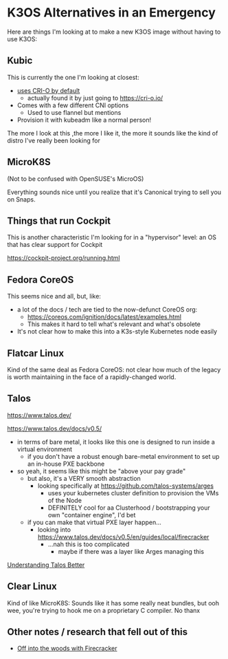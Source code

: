 # K3OS Alternatives in an Emergency

Here are things I'm looking at to make a new K3OS image without having to use K3OS:

## Kubic

This is currently the one I'm looking at closest:

- [uses CRI-O by default](https://kubic.opensuse.org/blog/2018-09-17-crio-default/)
  - actually found it by just going to https://cri-o.io/
- Comes with a few different CNI options
  - Used to use flannel but mentions
- Provision it with kubeadm like a normal person!

The more I look at this ,the more I like it, the more it sounds like the kind of distro I've really been looking for

## MicroK8S

(Not to be confused with OpenSUSE's MicroOS)

Everything sounds nice until you realize that it's Canonical trying to sell you on Snaps.

## Things that run Cockpit

This is another characteristic I'm looking for in a "hypervisor" level: an OS that has clear support for Cockpit

https://cockpit-project.org/running.html

## Fedora CoreOS

This seems nice and all, but, like:

- a lot of the docs / tech are tied to the now-defunct CoreOS org:
  - https://coreos.com/ignition/docs/latest/examples.html
  - This makes it hard to tell what's relevant and what's obsolete
- It's not clear how to make this into a K3s-style Kubernetes node easily

## Flatcar Linux

Kind of the same deal as Fedora CoreOS: not clear how much of the legacy is worth maintaining in the face of a rapidly-changed world.

## Talos

https://www.talos.dev/

https://www.talos.dev/docs/v0.5/

- in terms of bare metal, it looks like this one is designed to run inside a virtual environment
  - if you don't have a robust enough bare-metal environment to set up an in-house PXE backbone
- so yeah, it seems like this might be "above your pay grade"
  - but also, it's a VERY smooth abstraction
    - looking specifically at https://github.com/talos-systems/arges
      - uses your kubernetes cluster definition to provision the VMs of the Node
      - DEFINITELY cool for aa Clusterhood / bootstrapping your own "container engine", I'd bet
  - if you can make that virtual PXE layer happen...
    - looking into https://www.talos.dev/docs/v0.5/en/guides/local/firecracker
      - ...nah this is too complicated
        - maybe if there was a layer like Arges managing this

[Understanding Talos Better](gaxy0-psq4m-85an8-fe154-qnqg0)

## Clear Linux

Kind of like MicroK8S: Sounds like it has some really neat bundles, but ooh wee, you're trying to hook me on a proprietary C compiler. No thanx

## Other notes / research that fell out of this

- [Off into the woods with Firecracker](7q276-xyr4e-my8jx-bzar7-k01cr)
